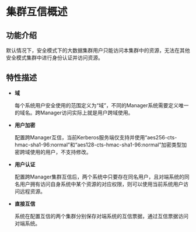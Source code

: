 # 集群互信概述<a name="admin_guide_000175"></a>

## 功能介绍<a name="s95643b28b8ac4fe0a368d7055e0b494d"></a>

默认情况下，安全模式下的大数据集群用户只能访问本集群中的资源，无法在其他安全模式集群中进行身份认证并访问资源。

## 特性描述<a name="sf28bf30503184012b037e4640e836bb9"></a>

-   **域**

    每个系统用户安全使用的范围定义为“域”，不同的Manager系统需要定义唯一的域名。跨Manager访问实际上就是用户跨域使用。

-   **用户加密**

    配置跨Manager互信，当前Kerberos服务端仅支持并使用“aes256-cts-hmac-sha1-96:normal”和“aes128-cts-hmac-sha1-96:normal”加密类型加密跨域使用的用户，不支持修改。

-   **用户认证**

    配置跨Manager集群互信后，两个系统中只要存在同名用户，且对端系统的同名用户拥有访问自身系统中某个资源的对应权限，则可以使用当前系统用户访问远程资源。

-   **直接互信**

    系统在配置互信的两个集群分别保存对端系统的互信票据，通过互信票据访问对端系统。


